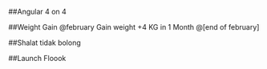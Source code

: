 
##Angular 4 on 4

##Weight Gain @february
Gain weight +4 KG in 1 Month @[end of february]

##Shalat tidak bolong

##Launch Floook
